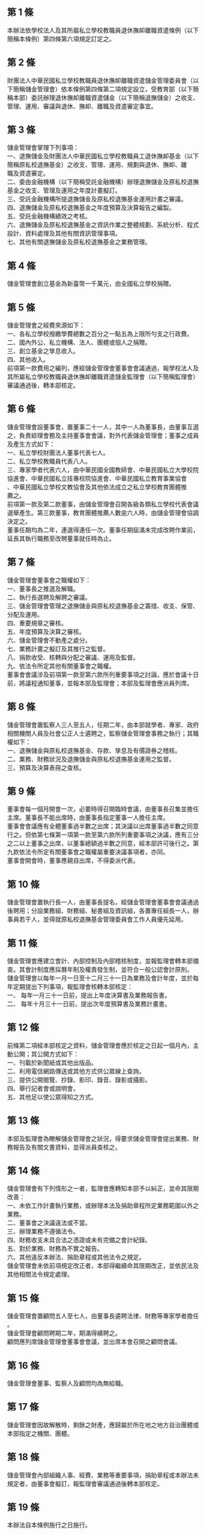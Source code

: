 第 1 條
-------
本辦法依學校法人及其所屬私立學校教職員退休撫卹離職資遣條例（以下  
簡稱本條例）第四條第六項規定訂定之。

第 2 條
-------
財團法人中華民國私立學校教職員退休撫卹離職資遣儲金管理委員會（以  
下簡稱儲金管理會）依本條例第四條第二項規定設立，受教育部（以下簡  
稱本部）委託辦理退休撫卹離職資遣儲金（以下簡稱退撫儲金）之收支、  
管理、運用、審議與退休、撫卹、離職及資遣審定事宜。

第 3 條
-------
儲金管理會掌理下列事項：  
一、退撫儲金及財團法人中華民國私立學校教職員工退休撫卹基金（以下  
    簡稱原私校退撫基金）之收支、管理、運用、規劃與退休、撫卹、離  
    職及資遣審定。  
二、委由金融機構（以下簡稱受託金融機構）辦理退撫儲金及原私校退撫  
    基金之收支、管理及運用之年度計畫擬訂。  
三、受託金融機構所提退撫儲金及原私校退撫基金運用計畫之審議。  
四、退撫儲金及原私校退撫基金之年度預算及決算報告之編製。  
五、受託金融機構績效之考核。  
六、退撫儲金及原私校退撫基金之資訊作業之整體規劃、系統分析、程式  
    設計、資料處理及其他有關資訊管理事項。  
七、其他有關退撫儲金及原私校退撫基金之業務管理。

第 4 條
-------
儲金管理會創立基金為新臺幣一千萬元，由全國私立學校捐贈。

第 5 條
-------
儲金管理會之經費來源如下：  
一、各私立學校撥繳學費總數之百分之一點五為上限所勻支之行政費。  
二、國內外公、私立機構、法人、團體或個人之捐贈。  
三、創立基金之孳息收入。  
四、其他收入。  
前項第一款費用之編列，應經儲金管理會董事會會議通過，報學校法人及  
其所屬私立學校教職員退休撫卹離職資遣儲金監理會（以下簡稱監理會）  
審議通過後，轉本部核定。

第 6 條
-------
儲金管理會設董事會，置董事二十一人，其中一人為董事長，由董事互選  
之，負責綜理會務及主持董事會會議，對外代表儲金管理會；董事之成員  
及產生方式如下：  
一、私立學校財團法人董事代表七人。  
二、私立學校教職員代表八人。  
三、專家學者代表六人，由中華民國全國教師會、中華民國私立大學校院  
    協進會、中華民國私立技專校院協進會、中華民國私立教育事業協會  
    、中華民國私立學校文教協會及其他依法成立之私立學校教育團體推  
    薦之。  
前項第一款及第二款董事，由儲金管理會召開各級各類私立學校代表會議  
選舉產生。第三款董事，教育團體推薦人數逾六人時，由儲金管理會協調  
決定之。  
董事任期均為二年，連選得連任一次。董事任期屆滿未完成改聘作業前，  
延長其執行職務至改聘董事就任時為止。

第 7 條
-------
儲金管理會董事會之職權如下：  
一、董事長之推選及解職。  
二、執行長選聘及解聘之審議。  
三、儲金管理會管理之退撫儲金與原私校退撫基金之籌措、收支、保管、  
    分配及運用。  
四、重要規章之審核。  
五、年度預算及決算之審核。  
六、儲金管理會不動產之處分。  
七、業務計畫之擬訂及其推行之監督。  
八、捐款收受、核轉與分配之審議、運用及監督。  
九、依法令所定其他有關董事會之職權。  
董事會會議涉及前項第一款至第六款所列重要事項之討論，應於會議十日  
前，將議程通知董事，並報本部及監理會；本部及監理會應派員列席。

第 8 條
-------
儲金管理會置監察人三人至五人，任期二年，由本部就學者、專家、政府  
相關機關人員及社會公正人士遴聘之，監察儲金管理會事務之執行；其職  
權如下：  
一、退撫儲金與原私校退撫基金、存款、孳息及有價證券之稽核。  
二、業務、財務狀況及退撫儲金與原私校退撫基金運用之監督。  
三、預算及決算表冊之查核。

第 9 條
-------
董事會每一個月開會一次，必要時得召開臨時會議，由董事長召集並擔任  
主席。董事長不能出席時，由董事長指定董事一人擔任主席。  
董事會會議應有全體董事過半數之出席；其決議以出席董事過半數之同意  
行之。但依第七條第一項第一款至第六款所列重要事項之決議，應有三分  
之二以上董事之出席，以董事總額過半數之同意，經本部許可後行之。第  
九款依法令所定有關董事會之職權屬重要決議事項者，亦同。  
董事會開會時，董事應親自出席，不得委派代表。

第 10 條
--------
儲金管理會置執行長一人，由董事長提名，經儲金管理會董事會會議通過  
後聘用；分設業務組、財務組、秘書組及資訊組，各置專任組長一人，辦  
事員若干人，並得就原私校退撫基金管理委員會工作人員優先延用。

第 11 條
--------
儲金管理會應建立會計、內部控制及內部稽核制度，並報監理會轉本部備  
查。其會計制度應採曆年制及權責發生制，並符合一般公認會計原則。  
儲金管理會以每年一月一日至十二月三十一日為業務及會計年度，並於每  
年定期提出下列事項，報監理會核轉本部核定：  
一、 每年一月三十一日前，提出上年度決算書及業務報告書。  
二、 每年十月三十一日前，提出次年度預算書及業務計畫書。

第 12 條
--------
前條第二項經本部核定之資料，儲金管理會應於核定之日起一個月內，主  
動公開；其公開方式如下：  
一、刊載於新聞紙或其他出版品。  
二、利用電信網路傳送或其他方式供公眾線上查詢。  
三、提供公開閱覽、抄錄、影印、錄音、錄影或攝影。  
四、舉行記者會或說明會。  
五、其他足以使公眾得知之方式。

第 13 條
--------
本部及監理會為瞭解儲金管理會之狀況，得要求儲金管理會提出業務、財  
務報告及有關文書資料，並得派員查核之。

第 14 條
--------
儲金管理會有下列情形之一者，監理會應轉知本部予以糾正，並命其限期  
改善：  
一、未依工作計畫執行業務，或辦理本法及捐助章程所定業務範圍以外之  
    業務。  
二、董事會之決議違法或不當。  
三、辦理業務不遵循法令。  
四、財務收支未具合法之憑證或未有完備之會計紀錄。  
五、對於業務、財務為不實之報告。  
六、其他違反本辦法、捐助章程或其他法令之規定。  
儲金管理會未依前項規定改正者，本部得繼續命其限期改正，並依民法及  
其他相關法令規定處理。

第 15 條
--------
儲金管理會置顧問五人至七人，由董事長遴聘法律、財務等專家學者擔任  
。  
儲金管理會顧問聘期二年，期滿得續聘之。  
顧問應列席儲金管理會董事會會議，並出席本會召開之顧問會議。

第 16 條
--------
儲金管理會董事、監察人及顧問均為無給職。

第 17 條
--------
儲金管理會因故解散時，剩餘之財產，應歸屬於所在地之地方自治團體或  
本部指定之機關、團體。

第 18 條
--------
儲金管理會內部組織人事、經費、業務等重要事項，捐助章程或本辦法未  
規定者，由董事會擬訂，報監理會審議通過後轉本部核定。

第 19 條
--------
本辦法自本條例施行之日施行。

